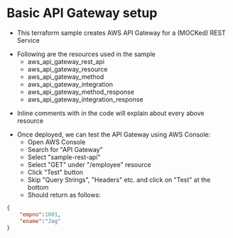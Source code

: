 # Basic API Gateway setup

- This terraform sample creates AWS API Gateway for a (MOCKed) REST Service
* Following are the resources used in the sample 
    * aws_api_gateway_rest_api
    * aws_api_gateway_resource
    * aws_api_gateway_method
    * aws_api_gateway_integration
    * aws_api_gateway_method_response
    * aws_api_gateway_integration_response
- Inline comments with in the code will explain about every above resource
* Once deployed, we can test the API Gateway using AWS Console:
    * Open AWS Console
    * Search for "API Gateway"
    * Select "sample-rest-api"
    * Select "GET" under "/employee" resource
    * Click "Test" button
    * Skip "Query Strings", "Headers" etc. and click on "Test" at the bottom
    * Should return as follows:

```json
{
    "empno":1001,
    "ename":"Jag"
}
```